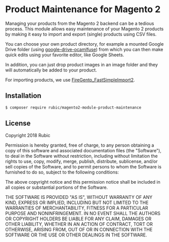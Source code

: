 # Product Maintenance for Magento 2

Managing your products from the Magento 2 backend can be a tedious process. This module allows easy maintenance of your Magento 2 products by making it easy to import and export (single) products using CSV files.

You can choose your own product directory, for example a mounted Google Drive folder (using [google-drive-ocamlfuse](https://github.com/astrada/google-drive-ocamlfuse)) from which you can then make quick edits using your favorite editor, like Google Sheets.

In addition, you can just drop product images in an image folder and they will automatically be added to your product.

For importing products, we use [FireGento_FastSimpleImport2](https://github.com/firegento/FireGento_FastSimpleImport2).

## Installation

```bash
$ composer require rubic/magento2-module-product-maintenance
```

## License

Copyright 2018 Rubic

Permission is hereby granted, free of charge, to any person obtaining a copy of this software and associated documentation files (the "Software"), to deal in the Software without restriction, including without limitation the rights to use, copy, modify, merge, publish, distribute, sublicense, and/or sell copies of the Software, and to permit persons to whom the Software is furnished to do so, subject to the following conditions:

The above copyright notice and this permission notice shall be included in all copies or substantial portions of the Software.

THE SOFTWARE IS PROVIDED "AS IS", WITHOUT WARRANTY OF ANY KIND, EXPRESS OR IMPLIED, INCLUDING BUT NOT LIMITED TO THE WARRANTIES OF MERCHANTABILITY, FITNESS FOR A PARTICULAR PURPOSE AND NONINFRINGEMENT. IN NO EVENT SHALL THE AUTHORS OR COPYRIGHT HOLDERS BE LIABLE FOR ANY CLAIM, DAMAGES OR OTHER LIABILITY, WHETHER IN AN ACTION OF CONTRACT, TORT OR OTHERWISE, ARISING FROM, OUT OF OR IN CONNECTION WITH THE SOFTWARE OR THE USE OR OTHER DEALINGS IN THE SOFTWARE.
